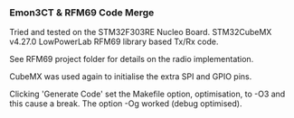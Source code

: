 ### Emon3CT & RFM69 Code Merge

Tried and tested on the STM32F303RE Nucleo Board.
STM32CubeMX v4.27.0
LowPowerLab RFM69 library based Tx/Rx code.  

See RFM69 project folder for details on the radio implementation.  

CubeMX was used again to initialise the extra SPI and GPIO pins.

Clicking 'Generate Code' set the Makefile option, optimisation, to -O3 and this cause a break. The option -Og worked (debug optimised).

